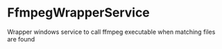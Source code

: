 # FfmpegWrapperService
Wrapper windows service to call ffmpeg executable when matching files are found
